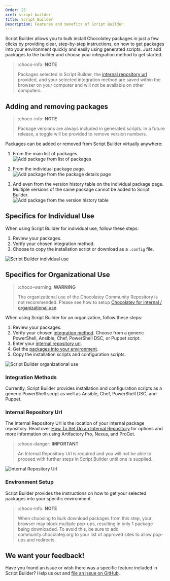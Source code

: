 ```yaml
---
Order: 25
xref: script-builder
Title: Script Builder
Description: Features and benefits of Script Builder
---
```


Script Builder allows you to bulk install Chocolatey packages in just a few clicks by providing clear, step-by-step instructions, on how to get packages into your environment quickly and easily using generated scripts. Just add packages to the builder and choose your integration method to get started.

> :choco-info: **NOTE**
>
> Packages selected in Script Builder, the [internal repository url](#internal-repository-url) provided, and your selected integration method are saved within the browser on your computer and will not be available on other computers.

## Adding and removing packages

> :choco-info: **NOTE**
>
> Package versions are always included in generated scripts. In a future release, a toggle will be provided to remove version numbers.

Packages can be added or removed from Script Builder virtually anywhere:

1. From the main list of packages.  
  ![Add package from list of packages](/assets/images/script-builder/sb-add-list.jpg)

1. From the individual package page.  
  ![Add package from the package details page](/assets/images/script-builder/sb-add-package-page.jpg)

1. And even from the version history table on the individual package page. Multiple versions of the same package cannot be added to Script Builder.  
  ![Add package from the version history table](/assets/images/script-builder/sb-add-version.jpg)

## Specifics for Individual Use

When using Script Builder for individual use, follow these steps:

1. Review your packages.
1. Verify your chosen integration method.
1. Choose to copy the installation script or download as a `.config` file.

![Script Builder individual use](/assets/images/script-builder/sb-individual.gif)

## Specifics for Organizational Use

> :choco-warning: **WARNING** 
>
> The organizational use of the Chocolatey Community Repository is not recommended. Please see how to setup [Chocolatey for internal / organizational use](xref:organizational-deployment-guide).

When using Script Builder for an organization, follow these steps:

1. Review your packages.
1. Verify your chosen [integration method](#integration-methods). Choose from a generic PowerShell, Ansible, Chef, PowerShell DSC, or Puppet script.
1. Enter your [internal repository url](#internal-repository-url).
1. Get the [packages into your environment](#environment-setup).
1. Copy the installation scripts and configuration scripts.

![Script Builder organizational use](/assets/images/script-builder/sb-organization.gif)

### Integration Methods

Currently, Script Builder provides installation and configuration scripts as a generic PowerShell script as well as Ansible, Chef, PowerShell DSC, and Puppet.

### Internal Repository Url

The Internal Repository Url is the location of your internal package repository. Read over [How To Set Up an Internal Repository](xref:host-packages) for options and more information on using Artifactory Pro, Nexus, and ProGet.

> :choco-danger: **IMPORTANT** 
>
> An Internal Repository Url is required and you will not be able to proceed with further steps in Script Builder until one is supplied.

![Internal Repository Url](/assets/images/script-builder/sb-internal-url.jpg)

### Environment Setup

Script Builder provides the instructions on how to get your selected packages into your specific environment.

> :choco-info: **NOTE**
>
> When choosing to bulk download packages from this step, your browser may block multiple pop-ups, resulting in only 1 package being downloaded. To avoid this, be sure to add community.chocolatey.org to your list of approved sites to allow pop-ups and redirects.

## We want your feedback!

Have you found an issue or wish there was a specific feature included in Script Builder? Help us out and [file an issue on GitHub](https://github.com/chocolatey/home/issues).